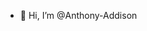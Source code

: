 - 👋 Hi, I’m @Anthony-Addison


<!---
Anthony-Addison/Anthony-Addison is a ✨ special ✨ repository because its `README.md` (this file) appears on your GitHub profile.
You can click the Preview link to take a look at your changes.
--->
